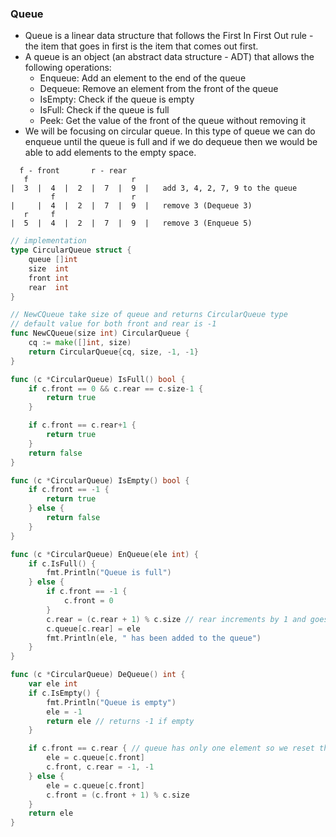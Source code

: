 ### Queue
* Queue is a linear data structure that follows the First In First Out rule - the item that goes in first is the item that comes out first.
* A queue is an object (an abstract data structure - ADT) that allows the following operations:
    * Enqueue: Add an element to the end of the queue
    * Dequeue: Remove an element from the front of the queue
    * IsEmpty: Check if the queue is empty
    * IsFull: Check if the queue is full
    * Peek: Get the value of the front of the queue without removing it
* We will be focusing on circular queue. In this type of queue we can do enqueue until the queue is full and if we do dequeue
  then we would be able to add elements to the empty space.
```
  f - front       r - rear
   f                       r
|  3  |  4  |  2  |  7  |  9  |   add 3, 4, 2, 7, 9 to the queue
         f                 r
|     |  4  |  2  |  7  |  9  |   remove 3 (Dequeue 3)
   r     f          
|  5  |  4  |  2  |  7  |  9  |   remove 3 (Enqueue 5)
```
```go
// implementation
type CircularQueue struct {
	queue []int
	size  int
	front int
	rear  int
}

// NewCQueue take size of queue and returns CircularQueue type
// default value for both front and rear is -1
func NewCQueue(size int) CircularQueue {
	cq := make([]int, size)
	return CircularQueue{cq, size, -1, -1}
}

func (c *CircularQueue) IsFull() bool {
	if c.front == 0 && c.rear == c.size-1 {
		return true
	}

	if c.front == c.rear+1 {
		return true
	}
	return false
}

func (c *CircularQueue) IsEmpty() bool {
	if c.front == -1 {
		return true
	} else {
		return false
	}
}

func (c *CircularQueue) EnQueue(ele int) {
	if c.IsFull() {
		fmt.Println("Queue is full")
	} else {
		if c.front == -1 {
			c.front = 0
		}
		c.rear = (c.rear + 1) % c.size // rear increments by 1 and goes to 0 if it's at the position (size - 1)
		c.queue[c.rear] = ele
		fmt.Println(ele, " has been added to the queue")
	}
}

func (c *CircularQueue) DeQueue() int {
	var ele int
	if c.IsEmpty() {
		fmt.Println("Queue is empty")
		ele = -1
		return ele // returns -1 if empty
	}

	if c.front == c.rear { // queue has only one element so we reset the front and rear
		ele = c.queue[c.front]
		c.front, c.rear = -1, -1
	} else {
		ele = c.queue[c.front]
		c.front = (c.front + 1) % c.size
	}
	return ele
}
```